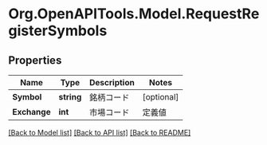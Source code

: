 # Org.OpenAPITools.Model.RequestRegisterSymbols
## Properties

Name | Type | Description | Notes
------------ | ------------- | ------------- | -------------
**Symbol** | **string** | 銘柄コード | [optional] 
**Exchange** | **int** | 市場コード |定義値|説明| |-|-| |1|東証| |3|名証| |5|福証| |6|札証| |2|日通し| |23|日中| |24|夜間| | [optional] 

[[Back to Model list]](../README.md#documentation-for-models) [[Back to API list]](../README.md#documentation-for-api-endpoints) [[Back to README]](../README.md)

